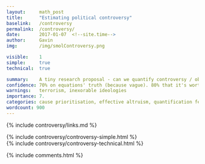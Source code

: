 ```yaml
---
layout: 	math_post
title:  	"Estimating political controversy"
baselink:	/controversy
permalink:	/controversy/
date:   	2017-01-07  <!--site.time-->
author:		Gavin	
img:		/img/smolControversy.png

visible:	1
simple:		true
technical:	true

summary:	A tiny research proposal - can we quantify controversy / obstructionism?
confidence: 70% on equations' truth (because vague). 80% that it's worth doing.
warnings: 	terrorism, inexorable ideologies
importance: 7.
categories: cause prioritisation, effective altruism, quantification fever
wordcount: 900
---
```


{%	include controversy/links.md	%} 


<div id="simple" class="tabContent">
	{%	include controversy/controversy-simple.html	%}
</div>

<div id="technical" class="tabContent defaultOpen">
	{%	include controversy/controversy-technical.html	%}
</div>


{%  include comments.html %}